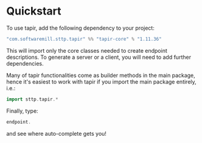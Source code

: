 # Quickstart

To use tapir, add the following dependency to your project:

```scala
"com.softwaremill.sttp.tapir" %% "tapir-core" % "1.11.36"
```

This will import only the core classes needed to create endpoint descriptions. To generate a server or a client, you
will need to add further dependencies.

Many of tapir functionalities come as builder methods in the main package, hence it's easiest to work with tapir if 
you import the main package entirely, i.e.:

```scala
import sttp.tapir.*
```

Finally, type:

```scala
endpoint.
```

and see where auto-complete gets you!

